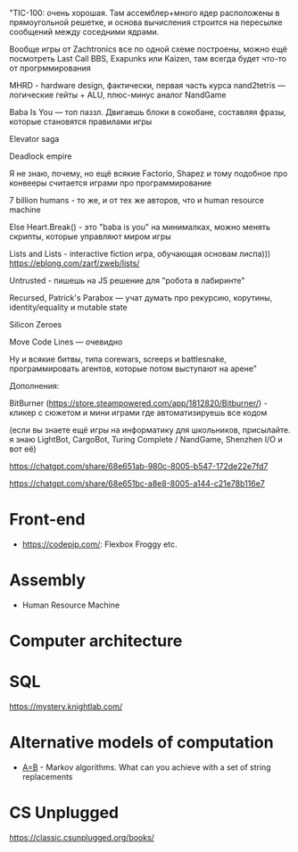 "TIC-100: очень хорошая. Там ассемблер+много ядер расположены в прямоугольной решетке, и основа вычисления строится на пересылке сообщений между соседними ядрами.

Вообще игры от Zachtronics все по одной схеме построены, можно ещё посмотреть Last Call BBS, Exapunks или Kaizen, там всегда будет что-то от прогрммирования

MHRD - hardware design, фактически,  первая часть курса nand2tetris — логические гейты + ALU, плюс-минус аналог NandGame

Baba Is You — топ паззл. Двигаешь блоки в сокобане, составляя фразы, которые становятся правилами игры

Elevator saga

Deadlock empire

Я не знаю, почему, но ещё всякие Factorio, Shapez и тому подобное про конвееры считается играми про программирование

7 billion humans - то же, и от тех же авторов, что и human resource machine

Else Heart.Break() - это "baba is you" на минималках, можно менять скрипты, которые управляют миром игры

Lists and Lists - interactive fiction игра, обучающая основам лиспа)))
https://eblong.com/zarf/zweb/lists/

Untrusted - пишешь на JS решение для "робота в лабиринте"

Recursed, Patrick's Parabox — учат думать про рекурсию, корутины, identity/equality и mutable state

Silicon Zeroes

Move Code Lines — очевидно

Ну и всякие битвы, типа corewars, screeps и battlesnake, программировать агентов, которые потом выступают на арене"

Дополнения:

BitBurner (https://store.steampowered.com/app/1812820/Bitburner/) - кликер с сюжетом и мини играми где автоматизируешь все кодом

(если вы знаете ещё игры на информатику для школьников, присылайте. я знаю LightBot, CargoBot, Turing Complete / NandGame, Shenzhen I/O и вот её)






https://chatgpt.com/share/68e651ab-980c-8005-b547-172de22e7fd7

https://chatgpt.com/share/68e651bc-a8e8-8005-a144-c21e78b116e7

# Front-end

- https://codepip.com/: Flexbox Froggy etc.

# Assembly

- Human Resource Machine

# Computer architecture

# SQL

https://mystery.knightlab.com/

# Alternative models of computation

- [A=B](https://store.steampowered.com/app/1720850/AB/) - Markov algorithms. What can you achieve with a set of string replacements



# CS Unplugged

https://classic.csunplugged.org/books/

